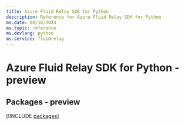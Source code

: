 ```yaml
---
title: Azure Fluid Relay SDK for Python
description: Reference for Azure Fluid Relay SDK for Python
ms.date: 04/16/2024
ms.topic: reference
ms.devlang: python
ms.service: fluidrelay
---
```

# Azure Fluid Relay SDK for Python - preview
## Packages - preview
[!INCLUDE [packages](fluid-relay-index.md)]